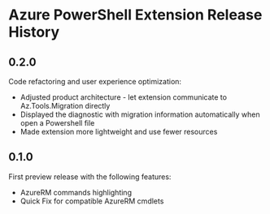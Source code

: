 # Azure PowerShell Extension Release History

## 0.2.0

Code refactoring and user experience optimization:
- Adjusted product architecture - let extension communicate to Az.Tools.Migration directly
- Displayed the diagnostic with migration information automatically when open a Powershell file
- Made extension more lightweight and use fewer resources

## 0.1.0

First preview release with the following features:
- AzureRM commands highlighting
- Quick Fix for compatible AzureRM cmdlets
